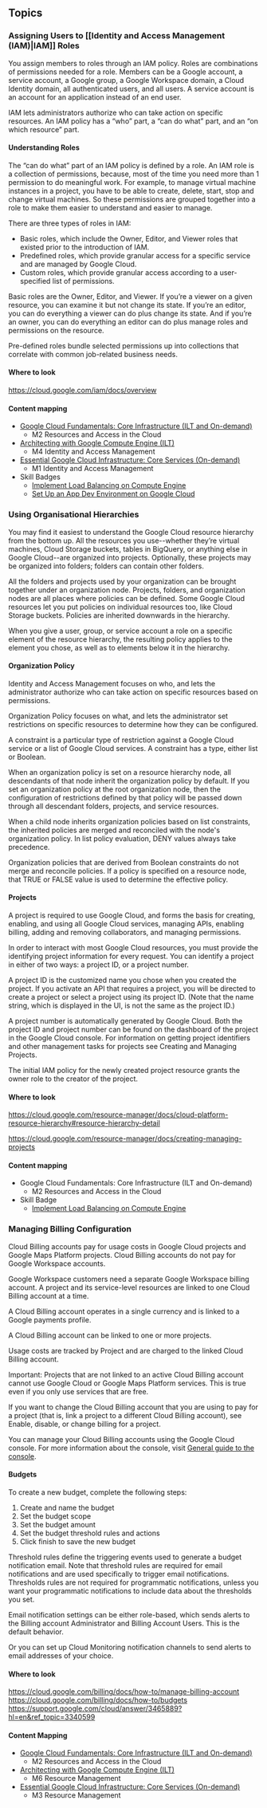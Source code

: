 ## Topics

### Assigning Users to [[Identity and Access Management (IAM)|IAM]] Roles

You assign members to roles through an IAM policy. Roles are combinations of permissions needed for a role. Members can be a Google account, a service account, a Google group, a Google Workspace domain, a Cloud Identity domain, all authenticated users, and all users. A service account is an account for an application instead of an end user.

IAM lets administrators authorize who can take action on specific resources. An IAM policy has a “who” part, a “can do what” part, and an “on which resource” part.

#### Understanding Roles
The “can do what” part of an IAM policy is defined by a role. An IAM role is a collection of permissions, because, most of the time you need more than 1 permission to do meaningful work. For example, to manage virtual machine instances in a project, you have to be able to create, delete, start, stop and change virtual machines. So these permissions are grouped together into a role to make them easier to understand and easier to manage.

There are three types of roles in IAM:
- Basic roles, which include the Owner, Editor, and Viewer roles that existed prior to the introduction of IAM.
- Predefined roles, which provide granular access for a specific service and are managed by Google Cloud.
- Custom roles, which provide granular access according to a user-specified list of permissions.

Basic roles are the Owner, Editor, and Viewer. If you’re a viewer on a given resource, you can examine it but not change its state. If you’re an editor, you can do everything a viewer can do plus change its state. And if you’re an owner, you can do everything an editor can do plus manage roles and permissions on the resource.

Pre-defined roles bundle selected permissions up into collections that correlate with common job-related business needs.

#### Where to look
https://cloud.google.com/iam/docs/overview 

#### Content mapping
- [Google Cloud Fundamentals: Core Infrastructure (ILT and On-demand)](https://www.cloudskillsboost.google/course_templates/60)
	- M2 Resources and Access in the Cloud
- [Architecting with Google Compute Engine (ILT)](https://cloud.google.com/learn/training/class-schedule#/title=Architecting_with_Google_Compute_Engine)
	- M4 Identity and Access Management
- [Essential Google Cloud Infrastructure: Core Services (On-demand)](https://www.cloudskillsboost.google/course_templates/49)
	- M1 Identity and Access Management
- Skill Badges
	- [Implement Load Balancing on Compute Engine](https://www.cloudskillsboost.google/course_templates/648)
	- [Set Up an App Dev Environment on Google Cloud](https://www.cloudskillsboost.google/course_templates/637)


### Using Organisational Hierarchies

You may find it easiest to understand the Google Cloud resource hierarchy from the bottom up. All the resources you use--whether they’re virtual machines, Cloud Storage buckets, tables in BigQuery, or anything else in Google Cloud--are organized into projects. Optionally, these projects may be organized into folders; folders can contain other folders. 

All the folders and projects used by your organization can be brought together under an organization node. Projects, folders, and organization nodes are all places where policies can be defined. Some Google Cloud resources let you put policies on individual resources too, like Cloud Storage buckets. Policies are inherited downwards in the hierarchy.

When you give a user, group, or service account a role on a specific element of the resource hierarchy, the resulting policy applies to the element you chose, as well as to elements below it in the hierarchy.

#### Organization Policy
Identity and Access Management focuses on who, and lets the administrator authorize who can take action on specific resources based on permissions. 

Organization Policy focuses on what, and lets the administrator set restrictions on specific resources to determine how they can be configured.

A constraint is a particular type of restriction against a Google Cloud service or a list of Google Cloud services. A constraint has a type, either list or Boolean.

When an organization policy is set on a resource hierarchy node, all descendants of that node inherit the organization policy by default. If you set an organization policy at the root organization node, then the configuration of restrictions defined by that policy will be passed down through all descendant folders, projects, and service resources. 

When a child node inherits organization policies based on list constraints, the inherited policies are merged and reconciled with the node's organization policy. In list policy evaluation, DENY values always take precedence. 

Organization policies that are derived from Boolean constraints do not merge and reconcile policies. If a policy is specified on a resource node, that TRUE or FALSE value is used to determine the effective policy.

#### Projects
A project is required to use Google Cloud, and forms the basis for creating, enabling, and using all Google Cloud services, managing APIs, enabling billing, adding and removing collaborators, and managing permissions. 

In order to interact with most Google Cloud resources, you must provide the identifying project information for every request. You can identify a project in either of two ways: a project ID, or a project number. 

A project ID is the customized name you chose when you created the project. If you activate an API that requires a project, you will be directed to create a project or select a project using its project ID. (Note that the name string, which is displayed in the UI, is not the same as the project ID.) 

A project number is automatically generated by Google Cloud. Both the project ID and project number can be found on the dashboard of the project in the Google Cloud console. For information on getting project identifiers and other management tasks for projects see Creating and Managing Projects. 

The initial IAM policy for the newly created project resource grants the owner role to the creator of the project.

#### Where to look
https://cloud.google.com/resource-manager/docs/cloud-platform-resource-hierarchy#resource-hierarchy-detail

https://cloud.google.com/resource-manager/docs/creating-managing-projects

#### Content mapping
- Google Cloud Fundamentals: Core Infrastructure (ILT and On-demand)
	- M2 Resources and Access in the Cloud
- Skill Badge
	- [Implement Load Balancing on Compute Engine](https://www.cloudskillsboost.google/course_templates/648)


### Managing Billing Configuration

Cloud Billing accounts pay for usage costs in Google Cloud projects and Google Maps Platform projects. Cloud Billing accounts do not pay for Google Workspace accounts. 

Google Workspace customers need a separate Google Workspace billing account. A project and its service-level resources are linked to one Cloud Billing account at a time. 

A Cloud Billing account operates in a single currency and is linked to a Google payments profile. 

A Cloud Billing account can be linked to one or more projects.

Usage costs are tracked by Project and are charged to the linked Cloud Billing account. 

Important: Projects that are not linked to an active Cloud Billing account cannot use Google Cloud or Google Maps Platform services. This is true even if you only use services that are free. 

If you want to change the Cloud Billing account that you are using to pay for a project (that is, link a project to a different Cloud Billing account), see Enable, disable, or change billing for a project.

You can manage your Cloud Billing accounts using the Google Cloud console. For more information about the console, visit [General guide to the console](https://support.google.com/cloud/answer/3465889?hl=en&ref_topic=3340599).

#### Budgets

To create a new budget, complete the following steps: 
1. Create and name the budget 
2. Set the budget scope 
3. Set the budget amount 
4. Set the budget threshold rules and actions 
5. Click finish to save the new budget 
 
Threshold rules define the triggering events used to generate a budget notification email. Note that threshold rules are required for email notifications and are used specifically to trigger email notifications. Thresholds rules are not required for programmatic notifications, unless you want your programmatic notifications to include data about the thresholds you set. 

Email notification settings can be either role-based, which sends alerts to the Billing account Administrator and Billing Account Users. This is the default behavior. 

Or you can set up Cloud Monitoring notification channels to send alerts to email addresses of your choice.

#### Where to look

https://cloud.google.com/billing/docs/how-to/manage-billing-account
https://cloud.google.com/billing/docs/how-to/budgets
https://support.google.com/cloud/answer/3465889?hl=en&ref_topic=3340599

#### Content Mapping

- [Google Cloud Fundamentals: Core Infrastructure (ILT and On-demand)](https://www.cloudskillsboost.google/course_templates/60)
	- M2 Resources and Access in the Cloud
- [Architecting with Google Compute Engine (ILT)](https://cloud.google.com/learn/training/class-schedule#/title=Architecting_with_Google_Compute_Engine)
	- M6 Resource Management
- [Essential Google Cloud Infrastructure: Core Services (On-demand)](https://www.cloudskillsboost.google/course_templates/49)
	- M3 Resource Management
